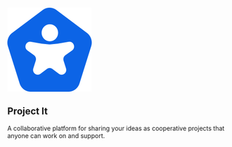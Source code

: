 ![Project It Logo](client/public/main96.svg)
## Project It
A collaborative platform for sharing your ideas as cooperative projects that anyone can work on and support.
